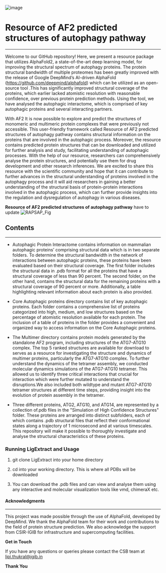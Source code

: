 ![image](https://user-images.githubusercontent.com/65184350/229837923-8815daae-fdcc-45fe-8e59-e5e78e580ed4.png)

# **Resource of AF2 predicted structures of autophagy pathway**
***
Welcome to our GitHub repository! Here, we present a resource package that utilizes AlphaFold2, a state-of-the-art deep learning model, for improving the structural spectrum of autophagy proteins. The protein structural bandwidth of multiple proteomes has been greatly improved with the release of Google DeepMind’s AI-driven AlphaFold (https://github.com/deepmind/alphafold) which can be utilized as an open-source tool .This  has significantly improved structural coverage of the proteins, which earlier lacked atomistic resolution with reasonable confidence, over previous protein prediction methods. Using the tool, we have analysed the autophagic interactome, which is comprised of key autophagic proteins and several interacting partners.

With AF2 It is now possible to explore and predict the structures of monomeric and multimeric protein complexes that were previously not accessible. 
This user-friendly framework called Resource of AF2 predicted structures of autophagy pathway contains structural information on the proteins that are involved in the autophagic process. Moreover, the resource contains predicted protein structures that can be downloaded and utilized for further analysis and study, facilitating understanding of autophagic processes. With the help of our resource, researchers can comprehensively analyse the protein structures, and potentially use them for drug development and other research inferences. We are excited to share this resource with the scientific community and hope that it can contribute to further advances in the structural understanding of proteins involved in the autophagy process and it will aid researchers in gaining a better understanding of the structural basis of protein-protein interactions involved in the autophagic process, which can further provide insights into the regulation and dysregulation of autophagy in various diseases.


**Resource of AF2 predicted structures of autophagy pathway** have to update
![RAPSAP_Fig](https://user-images.githubusercontent.com/65184350/229787425-64bf8d7b-4fa6-46c0-8623-86a652d126a1.png)


## **Contents**
***
* Autophagic Protein Interactome contains information on mammalian autophagic proteins’  comprising structural data which  is in two separate folders. To determine the structural bandwidth in the network of interactions between autophagic proteins, these proteins have been evaluated based on their structural coverage. The first folder includes the structural data in .pdb format for all the proteins that have a structural coverage of less than 90 percent. The second folder, on the other hand, contains the structural data for the remaining proteins with a structural coverage of 90 percent or more. Additionally, a table highlighting relevant information about each protein is also provided.

* Core Autophagic proteins directory contains list of key autophagic proteins. Each folder contains a comprehensive list of proteins categorized into high, medium, and low structures based on the percentage of atomistic resolution available for each protein. The inclusion of a table of proteins in the folder provides a convenient and organized way to access information on the Core Autophagic proteins.

* The Multimer directory contains protein models generated by the standalone AF2 program, including structures of the ATG7-ATG10 complex. The top 5 ranked structures are available for download to serves as a resource for investigating the structure and dynamics of multimer proteins, particularly the ATG7-ATG10 complex. To further understand the dynamics of the tetramer assembly, we conducted molecular dynamics simulations of the ATG7-ATG10 tetramer. This allowed us to identify three critical interactions that crucial for interaction which were further mutated to understand the disruptions.We also included both wildtype and mutant ATG7-ATG10 tetramer structures at different time steps, providing insight into the evolution of protein assembly in the tetramer.


* Three different proteins, ATG2, ATG10, and ATG14, are represented by a collection of.pdb files in the "Simulation of High Confidence Structures" folder. These proteins are arranged into distinct subfolders, each of which contains .pdb structural files that reflect their conformational states along a trajectory of 1 microsecond and at various timescales. This repository will make it possible to thoroughly investigate and analyse the structural characteristics of these proteins.


### **Running LigExtract and Usage**

1. git clone LigExtract into your home directory

2. cd into your working directory. This is where all PDBs will be downloaded 
       
3. You can download the .pdb files and can view and analyse them using any interactive and molecular visualization tools like vmd, chimeraX etc.



#### **Acknowledgments**
***
This project was made possible through the use of AlphaFold, developed by DeepMind. We thank the AlphaFold team for their work and contributions to the field of protein structure prediction. We also acknowledge the support from CSIR-IGIB for infrastructure and supercomputing facilities.


**Get in Touch**

If you have any questions or queries please contact the CSB team at lipi.thukral@igib.in

**Thank You**

